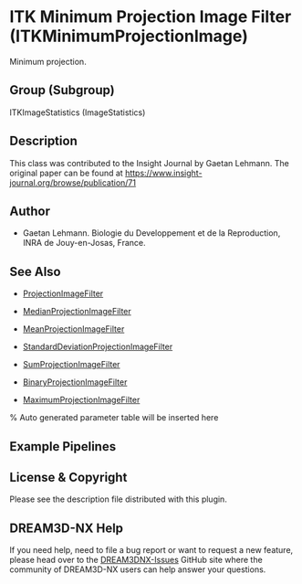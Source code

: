 # ITK Minimum Projection Image Filter (ITKMinimumProjectionImage)

Minimum projection.

## Group (Subgroup)

ITKImageStatistics (ImageStatistics)

## Description

This class was contributed to the Insight Journal by Gaetan Lehmann. The original paper can be found at https://www.insight-journal.org/browse/publication/71 

## Author

- Gaetan Lehmann. Biologie du Developpement et de la Reproduction, INRA de Jouy-en-Josas, France.

## See Also

- [ProjectionImageFilter](https://itk.org/Doxygen/html/classitk_1_1ProjectionImageFilter.html)

- [MedianProjectionImageFilter](https://itk.org/Doxygen/html/classitk_1_1MedianProjectionImageFilter.html)

- [MeanProjectionImageFilter](https://itk.org/Doxygen/html/classitk_1_1MeanProjectionImageFilter.html)

- [StandardDeviationProjectionImageFilter](https://itk.org/Doxygen/html/classitk_1_1StandardDeviationProjectionImageFilter.html)

- [SumProjectionImageFilter](https://itk.org/Doxygen/html/classitk_1_1SumProjectionImageFilter.html)

- [BinaryProjectionImageFilter](https://itk.org/Doxygen/html/classitk_1_1BinaryProjectionImageFilter.html)

- [MaximumProjectionImageFilter](https://itk.org/Doxygen/html/classitk_1_1MaximumProjectionImageFilter.html)

% Auto generated parameter table will be inserted here

## Example Pipelines

## License & Copyright

Please see the description file distributed with this plugin.

## DREAM3D-NX Help

If you need help, need to file a bug report or want to request a new feature, please head over to the [DREAM3DNX-Issues](https://github.com/BlueQuartzSoftware/DREAM3DNX-Issues/discussions) GitHub site where the community of DREAM3D-NX users can help answer your questions.
